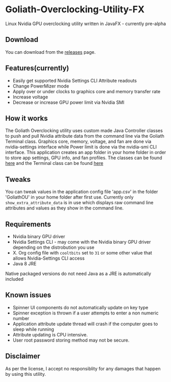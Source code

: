 # Goliath-Overclocking-Utility-FX
Linux Nvidia GPU overclocking utility written in JavaFX - currently pre-alpha

## Download
You can download from the [releases](https://github.com/BlueGoliath/Goliath-Overclocking-Utility-FX/releases) page.

## Features(currently)
* Easily get supported Nvidia Settings CLI Attribute readouts
* Change PowerMizer mode
* Apply over or under clocks to graphics core and memory transfer rate
* Increase voltage
* Decrease or increase GPU power limit via Nvidia SMI

## How it works
The Goliath Overclocking utility uses custom made Java Controller classes to push and pull Nvidia attribute data from the command line via the Goliath Terminal class. Graphics core, memory, voltage, and fan are done via nvidia-settings interface while Power limit is done via the nvidia-smi CLI interface. 
This application creates an app folder in your home folder in order to store app settings, GPU info, and fan profiles.
The classes can be found [here](https://github.com/BlueGoliath/GoliathOCBackend) and the Terminal class can be found [here](https://github.com/BlueGoliath/Goliath-Terminal)

## Tweaks

You can tweak values in the application config file 'app.csv' in the folder 'GoliathOU' in your home folder after first use. Currently only `show_extra_attribute_data` is in use which displays raw command line attributes and values as they show in the command line.

## Requirements

* Nvidia binary GPU driver
* Nvidia Settings CLI - may come with the Nvidia binary GPU driver depending on the distrobution you use
* X. Org config file with `cooltbits` set to `31` or some other value that allows Nvidia-Settings CLI access
* Java 8 JRE

Native packaged versions do not need Java as a JRE is automatically included

## Known issues
* Spinner UI components do not automatically update on key type
* Spinner exception is thrown if a user attempts to enter a non numeric number
* Application attribute update thread will crash if the computer goes to sleep while running
* Attribute updating is CPU intensive.
* User root password storing method may not be secure.

## Disclaimer

As per the license, I accept no responsiblity for any damages that happen by using this utility.


